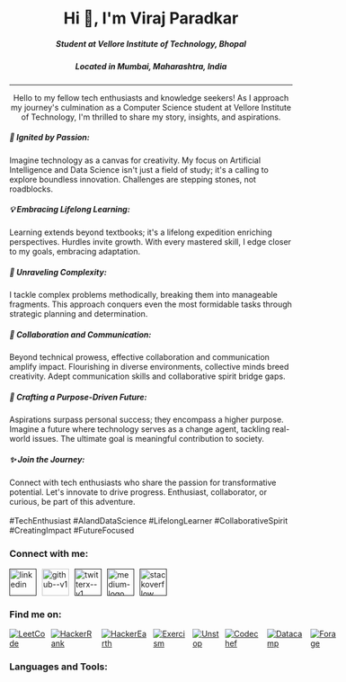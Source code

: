 <h1  align="center">Hi 👋, I'm Viraj Paradkar</h1>

<h5  align="center">Student at Vellore Institute of Technology, Bhopal</h3>
<h5  align="center">Located in Mumbai, Maharashtra, India </h3>

---

<p align="center">
Hello to my fellow tech enthusiasts and knowledge seekers! As I approach my journey's culmination as a Computer Science student at Vellore Institute of Technology, I'm thrilled to share my story, insights, and aspirations.

<h5>🌟 Ignited by Passion:</h5>
Imagine technology as a canvas for creativity. My focus on Artificial Intelligence and Data Science isn't just a field of study; it's a calling to explore boundless innovation. Challenges are stepping stones, not roadblocks.

<h5>💡 Embracing Lifelong Learning:</h5>
Learning extends beyond textbooks; it's a lifelong expedition enriching perspectives. Hurdles invite growth. With every mastered skill, I edge closer to my goals, embracing adaptation.

<h5>🧩 Unraveling Complexity:</h5>
I tackle complex problems methodically, breaking them into manageable fragments. This approach conquers even the most formidable tasks through strategic planning and determination.

<h5>🤝 Collaboration and Communication:</h5>
Beyond technical prowess, effective collaboration and communication amplify impact. Flourishing in diverse environments, collective minds breed creativity. Adept communication skills and collaborative spirit bridge gaps.

<h5>🚀 Crafting a Purpose-Driven Future:</h5>
Aspirations surpass personal success; they encompass a higher purpose. Imagine a future where technology serves as a change agent, tackling real-world issues. The ultimate goal is meaningful contribution to society.

<h5>✨ Join the Journey:</h5>
Connect with tech enthusiasts who share the passion for transformative potential. Let's innovate to drive progress. Enthusiast, collaborator, or curious, be part of this adventure.

<br>
<br>
<h9>#TechEnthusiast #AIandDataScience #LifelongLearner #CollaborativeSpirit #CreatingImpact #FutureFocused</h9>

<p>

<h3  align="left">Connect with me:</h3>

<div style="display: flex;">
    <a href="" target="_blank" style="padding-right:10px">
        <img width="48" height="48" src="https://img.icons8.com/color/48/linkedin.png" alt="linkedin"/>
    </a>
    <a href="https://github.com/SpaceCoder96" target="_blank" style="padding-right:10px">
        <img width="48" height="48" src="https://img.icons8.com/color/48/github--v1.png" alt="github--v1"/>
    </a>
    <a href="" target="_blank" style="padding-right:10px">
        <img width="48" height="48" src="https://img.icons8.com/color/48/twitterx--v1.png" alt="twitterx--v1"/>
    </a>
    <a href="" target="_blank" style="padding-right:10px">
        <img width="48" height="48" src="https://img.icons8.com/color/48/medium-logo.png" alt="medium-logo"/>
    </a>
    <a href="" target="_blank" style="padding-right:10px">
        <img width="48" height="48" src="https://img.icons8.com/color/48/stackoverflow.png" alt="stackoverflow"/>
    </a>
</div>

<h3  align="left">Find me on:</h3>

<div style="display: flex;">
    <a href="" target="_blank" style="padding-right:10px">
        <img src="/assets/socials/.png" alt="LeetCode">
    </a>
    <a href="" target="_blank" style="padding-right:10px">
        <img src="https://cdn.iconscout.com/icon/free/png-48/free-hackerrank-3628823-3030100.png?f=webp&w=256" alt="HackerRank">
    </a>
    <a href="" target="_blank" style="padding-right:10px">
        <img src="/assets/socials/.png" alt="HackerEarth">
    </a>
    <a href="" target="_blank" style="padding-right:10px">
        <img src="/assets/socials/.png" alt="Exercism">
    </a>
    <a href="" target="_blank" style="padding-right:10px">
        <img src="/assets/socials/.png" alt="Unstop">
    </a>
    <a href="" target="_blank" style="padding-right:10px">
        <img src="/assets/socials/.png" alt="Codechef">
    </a>
    <a href="" target="_blank" style="padding-right:10px">
        <img src="/assets/socials/.png" alt="Datacamp">
    </a>
    <a href="" target="_blank" style="padding-right:10px">
        <img src="/assets/socials/.png" alt="Forage">
    </a>
    <a href="" target="_blank" style="padding-right:10px">
        <img src="/assets/socials/.png" alt="">
    </a>
</div>

<h3  align="left">Languages and Tools:</h3>

<div style="display: flex;">
    <a href="" target="_blank" style="padding-right:10px">
        <img src="/assets/languages/.png" alt="">
    </a>
</div>